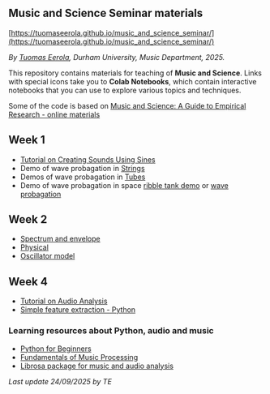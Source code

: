 ## Music and Science Seminar materials
[https://tuomaseerola.github.io/music_and_science_seminar/](https://tuomaseerola.github.io/music_and_science_seminar/)

_By [Tuomas Eerola](https://www.durham.ac.uk/staff/tuomas-eerola/), Durham University, Music Department, 2025._

This repository contains materials for teaching of **Music and Science**. Links with special icons take you to **Colab Notebooks**, which contain interactive notebooks that you can use to explore various topics and techniques. 

Some of the code is based on [Music and Science: A Guide to Empirical Research - online materials](https://tuomaseerola.github.io/emr/)

## Week 1

- [Tutorial on Creating Sounds Using Sines](https://colab.research.google.com/github/tuomaseerola/music_and_science_seminar/blob/master/week1.ipynb) 
- Demo of wave probagation in [Strings](https://ophysics.com/waves6.html)
- Demos of wave probagation in [Tubes](https://ophysics.com/w10b.html)
- Demo of wave probagation in space [ribble tank demo](https://www.falstad.com/ripple/) or [wave probagation](https://visualpde.com/sim/?preset=waveEquation)

## Week 2

- [Spectrum and envelope](https://colab.research.google.com/github/tuomaseerola/emr/blob/main/nb/Chapter10.2.ipynb) 
- [Physical](https://colab.research.google.com/github/tuomaseerola/emr/blob/main/nb/Chapter10.3.ipynb) 
- [Oscillator model](https://colab.research.google.com/github/FelipeTorr/KuramotoNetworksPackage/blob/main/KuramotoNotebook.ipynb#scrollTo=split-mixture) 

## Week 4

- [Tutorial on Audio Analysis](https://colab.research.google.com/github/tuomaseerola/music_and_science_seminar/blob/master/seminar2A.ipynb) 
- [Simple feature extraction - Python](https://github.com/tuomaseerola/music_and_science_seminar/blob/master/corpus_feature_extraction.ipynb) 

### Learning resources about Python, audio and music

- [Python for Beginners](https://www.python.org/about/gettingstarted/)
- [Fundamentals of Music Processing](https://www.audiolabs-erlangen.de/resources/MIR/FMP/C0/C0.html)
- [Librosa package for music and audio analysis](https://librosa.org/doc/main/index.html)

_Last update 24/09/2025 by TE_

